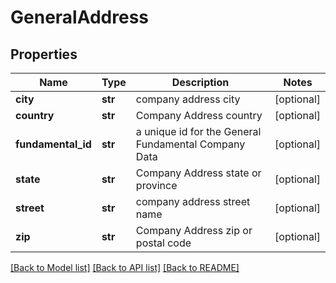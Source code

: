 # GeneralAddress

## Properties
Name | Type | Description | Notes
------------ | ------------- | ------------- | -------------
**city** | **str** | company address city | [optional] 
**country** | **str** | Company Address country | [optional] 
**fundamental_id** | **str** | a unique id for the General Fundamental Company Data | [optional] 
**state** | **str** | Company Address state or province | [optional] 
**street** | **str** | company address street name | [optional] 
**zip** | **str** | Company Address zip or postal code | [optional] 

[[Back to Model list]](../README.md#documentation-for-models) [[Back to API list]](../README.md#documentation-for-api-endpoints) [[Back to README]](../README.md)


